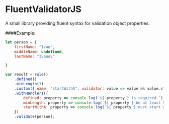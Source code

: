 # FluentValidatorJS
A small library providing fluent syntax for validation object properties.

####Example:
```javascript
let person = {
    firstName: "Ivan",
    middleName: undefined,
    lastName: "Ivanov"

}

var result = rule()
    .defined()
    .minLength(3)
    .custom({ name: "startWithA", validator: value => value && value.startsWith("A")})
    .withHandlers({
        defined: property => console.log(`${ property } is required.`),
        minLength: property => console.log(`${ property } be at least 50 symbols long.`),
        startWithA: property => console.log(`${ property } must start with A.`)
    })
    .validate(person);
```
